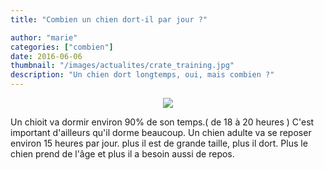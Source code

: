 ```yaml
---
title: "Combien un chien dort-il par jour ?"

author: "marie"
categories: ["combien"]
date: 2016-06-06
thumbnail: "/images/actualites/crate_training.jpg"
description: "Un chien dort longtemps, oui, mais combien ?"
---
```


<p align="center"><img src= "/images/actualites/abandon.jpg"></p>

Un chioit va dormir environ 90% de son temps.( de 18 à 20 heures ) C'est important d'ailleurs qu'il dorme beaucoup.
Un chien adulte va se reposer environ 15 heures par jour. plus il est de grande taille, plus il dort. Plus le chien prend de l'âge et plus il a besoin aussi de repos.